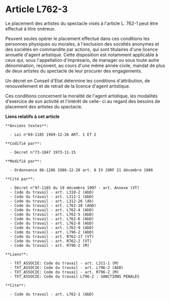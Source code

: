 # Article L762-3

Le placement des artistes du spectacle visés à l'article L. 762-1 peut être effectué à titre onéreux.

Peuvent seules opérer le placement effectué dans ces conditions les personnes physiques ou morales, à l'exclusion des
sociétés anonymes et des sociétés en commandite par actions, qui sont titulaires d'une licence annuelle d'agent artistique.
Cette disposition est notamment applicable à ceux qui, sous l'appellation d'imprésario, de manager ou sous toute autre
dénomination, reçoivent, au cours d'une même année civile, mandat de plus de deux artistes du spectacle de leur procurer des
engagements.

Un décret en Conseil d'Etat détermine les conditions d'attribution, de renouvellement et de retrait de la licence d'agent
artistique.

Ces conditions concernent la moralité de l'agent artistique, les modalités d'exercice de son activité et l'intérêt de celle-
ci au regard des besoins de placement des artistes du spectacle.

**Liens relatifs à cet article**

	**Anciens textes**:

	  - Loi n°69-1185 1969-12-26 ART. 1 ET 2

	**Codifié par**:

	  - Décret n°73-1047 1973-11-15

	**Modifié par**:

	  - Ordonnance 86-1286 1986-12-20 art. 8 IV JORF 21 décembre 1986

	**Cité par**:

	  - Décret n°97-1185 du 19 décembre 1997 - art. Annexe (VT)
	  - Code du travail - art. L310-2 (AbD)
	  - Code du travail - art. L312-1 (AbD)
	  - Code du travail - art. L312-26 (Ab)
	  - Code du travail - art. L762-10 (AbD)
	  - Code du travail - art. L762-4 (AbD)
	  - Code du travail - art. L762-5 (AbD)
	  - Code du travail - art. L762-6 (AbD)
	  - Code du travail - art. L762-8 (AbD)
	  - Code du travail - art. L762-9 (AbD)
	  - Code du travail - art. L796-2 (AbD)
	  - Code du travail - art. R762-17 (VT)
	  - Code du travail - art. R762-2 (VT)
	  - Code du travail - art. R796-2 (M)

	**Liens**:

	  - TXT_ASSOCIE: Code du travail - art. L311-1 (M)
	  - TXT_ASSOCIE: Code du travail - art. L796-2 (AbD)
	  - TXT_ASSOCIE: Code du travail - art. R796-2 (M)
	  - TXT_ASSOCIE: Code du travail L796-2 : SANCTIONS PENALES

	**Cite**:

	  - Code du travail - art. L762-1 (AbD)
